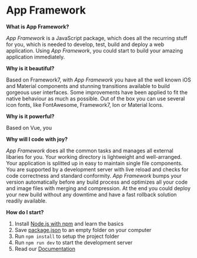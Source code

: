 # App Framework

**What is App Framework?**

*App Framework* is a JavaScript package, which does all the recurring stuff for you, which is needed to develop, test, build and deploy a web application. Using *App Framework*, you could start to build your amazing application immediately.

**Why is it beautiful?**

Based on Framework7, with *App Framework* you have all the well known iOS and Material components and stunning transitions available to build gorgeous user interfaces. Some improvements have been applied to fit the native behaviour as much as possible. Out of the box you can use several icon fonts, like FontAwesome, Framework7, Ion or Material Icons.

**Why is it powerful?**

Based on Vue, you 

**Why will I code with joy?**

*App Framework* does all the common tasks and manages all external libaries for you. Your working directory is lightweight and well-arranged. Your application is splitted up in easy to maintain single file components. You are supported by a development server with live reload and checks for code correctness and standard conformity. *App Framework* bumps your version automatically before any build process and optimizes all your code and image files with merging and compression. At the end you could deploy your new build without any downtime and have a fast rollback solution readily available.

**How do I start?**

1. Install [Node.js with npm](https://docs.npmjs.com/getting-started/what-is-npm) and learn the basics
2. Save [package.json](https://raw.githubusercontent.com/scriptPilot/app-framework/master/demo-app/package.json) to an empty folder on your computer
3. Run `npm install` to setup the project folder
4. Run `npm run dev` to start the development server
5. Read our [Documentation](DOCUMENTATION.md)

